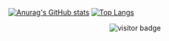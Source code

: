 [![Anurag's GitHub stats](https://github-readme-stats.vercel.app/api?username=rapbattlegod32)](https://github.com/anuraghazra/github-readme-stats)
[![Top Langs](https://github-readme-stats.vercel.app/api/top-langs/?username=rapbattlegod32&layout=compact&theme=algolia&show_icons=true)](https://github.com/rapbattlegod32)
<p  align="center">
<img src="https://visitor-badge.laobi.icu/badge?page_id=rapbattlegod32.rapbattlegod32" alt="visitor badge"/>       
</p>
